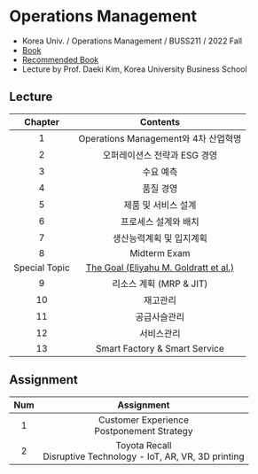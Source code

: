 # Operations Management
- Korea Univ. / Operations Management / BUSS211 / 2022 Fall
- [Book](http://www.yes24.com/Product/Goods/78121996)
- [Recommended Book](http://www.yes24.com/Product/Goods/19586534) 
- Lecture by Prof. Daeki Kim, Korea University Business School

## Lecture
|Chapter|Contents|
|:------:|:-----:|
|1|Operations Management와 4차 산업혁명|
|2|오퍼레이션스 전략과 ESG 경영|
|3|수요 예측|
|4|품질 경영|
|5|제품 및 서비스 설계|
|6|프로세스 설계와 배치|
|7|생산능력계획 및 입지계획|
|8|Midterm Exam|
|Special Topic|[The Goal (Eliyahu M. Goldratt et al.)](http://www.yes24.com/Product/Goods/19586534)|
|9|리소스 계획 (MRP & JIT)|
|10|재고관리|
|11|공급사슬관리|
|12|서비스관리|
|13|Smart Factory & Smart Service|

## Assignment
|Num|Assignment|
|:------:|:-----:|
|1|Customer Experience</br>Postponement Strategy|
|2|Toyota Recall</br>Disruptive Technology - IoT, AR, VR, 3D printing|
